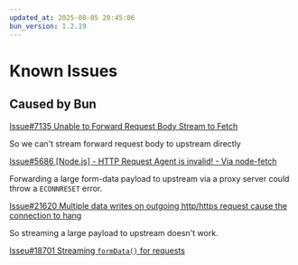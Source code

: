 ```yaml
---
updated_at: 2025-08-05 20:45:06
bun_version: 1.2.19
---
```


# Known Issues

## Caused by Bun

[Issue#7135 Unable to Forward Request Body Stream to Fetch](https://github.com/oven-sh/bun/issues/7135)

So we can't stream forward request body to upstream directly


[Issue#5686 [Node.js] - HTTP Request Agent is invalid! - Via node-fetch](https://github.com/oven-sh/bun/issues/5686) 

Forwarding a large form-data payload to upstream via a proxy server could throw a `ECONNRESET` error.

[Issue#21620 Multiple data writes on outgoing http/https request cause the connection to hang](https://github.com/oven-sh/bun/issues/21620)

So streaming a large payload to upstream doesn't work.

[Isseu#18701 Streaming `formData()` for requests](https://github.com/oven-sh/bun/issues/18701)

